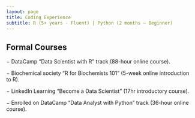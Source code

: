 ```yaml
---
layout: page
title: Coding Experience
subtitle: R (5+ years - Fluent) | Python (2 months – Beginner)
---
```

## Formal Courses
−	DataCamp “Data Scientist with R” track (88-hour online course).

−	Biochemical society “R for Biochemists 101” (5-week online introduction to R).

−	LinkedIn Learning “Become a Data Scientist” (17hr introductory course).

−	Enrolled on DataCamp “Data Analyst with Python” track (36-hour online course).


